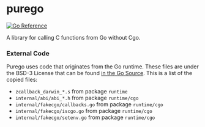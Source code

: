 # purego
[![Go Reference](https://pkg.go.dev/badge/github.com/ebitengine/purego?GOOS=darwin.svg)](https://pkg.go.dev/github.com/ebitengine/purego?GOOS=darwin)

A library for calling C functions from Go without Cgo.

### External Code

Purego uses code that originates from the Go runtime. These files are under the BSD-3
License that can be found [in the Go Source](https://github.com/golang/go/blob/master/LICENSE).
This is a list of the copied files:

* `zcallback_darwin_*.s` from package `runtime`
* `internal/abi/abi_*.h` from package `runtime/cgo`
* `internal/fakecgo/callbacks.go` from package `runtime/cgo`
* `internal/fakecgo/iscgo.go` from package `runtime/cgo`
* `internal/fakecgo/setenv.go` from package `runtime/cgo`